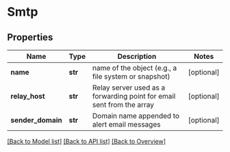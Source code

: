 # Smtp

## Properties
Name | Type | Description | Notes
------------ | ------------- | ------------- | -------------
**name** | **str** | name of the object (e.g., a file system or snapshot) | [optional] 
**relay_host** | **str** | Relay server used as a forwarding point for email sent from the array | [optional] 
**sender_domain** | **str** | Domain name appended to alert email messages | [optional] 

[[Back to Model list]](index.md#documentation-for-models) [[Back to API list]](index.md#endpoint-properties) [[Back to Overview]](index.md)


